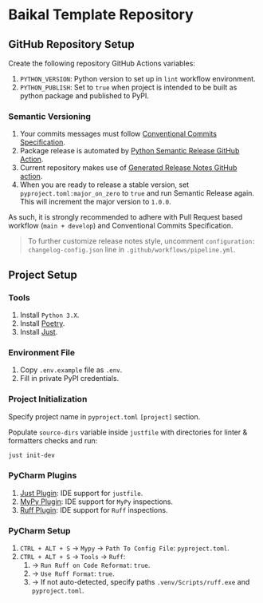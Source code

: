 # Baikal Template Repository #

## GitHub Repository Setup ##

Create the following repository GitHub Actions variables:

1. `PYTHON_VERSION`: Python version to set up in `lint` workflow environment.
2. `PYTHON_PUBLISH`: Set to `true` when project is intended to be built as python package and published to PyPI.

### Semantic Versioning ###

1. Your commits messages must
   follow [Conventional Commits Specification](https://www.conventionalcommits.org/en/v1.0.0/).
2. Package release is automated
   by [Python Semantic Release GitHub Action](https://github.com/python-semantic-release/python-semantic-release).
3. Current repository makes use
   of [Generated Release Notes GitHub action](https://github.com/marketplace/actions/release-changelog-builder).
4. When you are ready to release a stable version, set `pyproject.toml:major_on_zero` to `true` and run Semantic Release
   again. This will increment the major version to `1.0.0`.

As such, it is strongly recommended to adhere with Pull Request based workflow (`main + develop`) and Conventional
Commits Specification.

> To further customize release notes style, uncomment `configuration: changelog-config.json` line in
`.github/workflows/pipeline.yml`.

## Project Setup ##

### Tools ###

1. Install `Python 3.X`.
2. Install [Poetry](https://python-poetry.org/docs/).
3. Install [Just](https://just.systems/man/en/packages.html).

### Environment File ###

1. Copy `.env.example` file as `.env`.
2. Fill in private PyPI credentials.

### Project Initialization ###

Specify project name in `pyproject.toml` `[project]` section.

Populate `source-dirs` variable inside `justfile` with directories for linter & formatters checks and run:

```bash
just init-dev
```

### PyCharm Plugins ###

1. [Just Plugin](https://plugins.jetbrains.com/plugin/18658-just): IDE support for `justfile`.
2. [MyPy Plugin](https://plugins.jetbrains.com/plugin/11086-mypy): IDE support for `MyPy` inspections.
3. [Ruff Plugin](https://plugins.jetbrains.com/plugin/20574-ruff): IDE support for `Ruff` inspections.

### PyCharm Setup ###

1. `CTRL + ALT + S` → `Mypy` → `Path To Config File`: `pyproject.toml`.
2. `CTRL + ALT + S` → `Tools` → `Ruff`:
    1. → `Run Ruff on Code Reformat`: `true`.
    2. → `Use Ruff Format`: `true`.
    3. → If not auto-detected, specify paths `.venv/Scripts/ruff.exe` and `pyproject.toml`.
